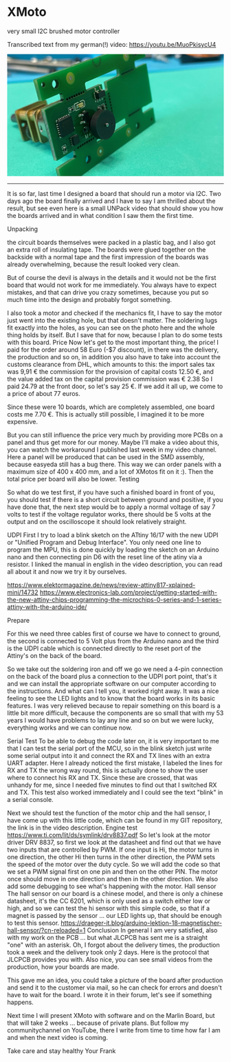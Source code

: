 # XMoto
very small I2C brushed motor controller

Transcribed text from my german(!) video:
https://youtu.be/MuoPkisycU4

![Screenshot](images/IMG_E0511.JPG)

---

It is so far, last time I designed a board that should run a motor via I2C. Two days ago the board finally arrived and I have to say I am thrilled about the result, but see even here is a small UNPack video that should show you how the boards arrived and in what condition I saw them the first time.


Unpacking


 the circuit boards themselves were packed in a plastic bag, and I also got an extra roll of insulating tape. The boards were glued together on the backside with a normal tape and the first impression of the boards was already overwhelming, because the result looked very clean. 

But of course the devil is always in the details and it would not be the first board that would not work for me immediately. You always have to expect mistakes, and that can drive you crazy sometimes, because you put so much time into the design and probably forgot something.


I also took a motor and checked if the mechanics fit, I have to say the motor just went into the existing hole, but that doesn't matter. The soldering lugs fit exactly into the holes, as you can see on the photo here and the whole thing holds by itself. But I save that for now, because I plan to do some tests with this board.
Price
Now let's get to the most important thing, the price! I paid for the order around 58 Euro (-$7 discount), in there was the delivery, the production and so on, in addition you also have to take into account the customs clearance from DHL, which amounts to this: 
the import sales tax was 9,91 €
the commission for the provision of capital costs 12.50 €, 
and 
the value added tax on the capital provision commission was € 2.38 
So I paid 24.79 at the front door, so let's say 25 €. 
If we add it all up, we come to a price of about 77 euros.


Since these were 10 boards, which are completely assembled, one board costs me 7.70 €. This is actually still possible, I imagined it to be more expensive. 


But you can still influence the price very much by providing more PCBs on a panel and thus get more for our money. Maybe I'll make a video about this, you can watch the workaround I published last week in my video channel. Here a panel will be produced that can be used in the SMD assembly, because easyeda still has a bug there. 
This way we can order panels with a maximum size of 400 x 400 mm, and a lot of XMotos fit on it :). Then the total price per board will also be lower.
Testing


 So what do we test first, if you have such a finished board in front of you, you should test if there is a short circuit between ground and positive, if you have done that, the next step would be to apply a normal voltage of say 7 volts to test if the voltage regulator works, there should be 5 volts at the output and on the oscilloscope it should look relatively straight.


UDPI
 First I try to load a blink sketch on the ATtiny 16/17 with the new UDPI or "Unified Program and Debug Interface". You only need one line to program the MPU, this is done quickly by loading the sketch on an Arduino nano and then connecting pin D6 with the reset line of the atiny via a resistor. I linked the manual in english in the video description, you can read all about it and now we try it by ourselves. 


https://www.elektormagazine.de/news/review-attiny817-xplained-mini/14732
https://www.electronics-lab.com/project/getting-started-with-the-new-attiny-chips-programming-the-microchips-0-series-and-1-series-attiny-with-the-arduino-ide/


Prepare


For this we need three cables first of course we have to connect to ground, the second is connected to 5 Volt plus from the Arduino nano and the third is the UDPI cable which is connected directly to the reset port of the Attiny's on the back of the board.


So we take out the soldering iron and off we go we need a 4-pin connection on the back of the board plus a connection to the UDPI port point, that's it and we can install the appropriate software on our computer according to the instructions. And what can I tell you, it worked right away. It was a nice feeling to see the LED lights and to know that the board works in its basic features. I was very relieved because to repair something on this board is a little bit more difficult, because the components are so small that with my 53 years I would have problems to lay any line and so on but we were lucky, everything works and we can continue now. 

Serial Test
To be able to debug the code later on, it is very important to me that I can test the serial port of the MCU, so in the blink sketch just write some serial output into it and connect the RX and TX lines with an extra UART adapter. Here I already noticed the first mistake, I labeled the lines for RX and TX the wrong way round, this is actually done to show the user where to connect his RX and TX. Since these are crossed, that was unhandy for me, since I needed five minutes to find out that I switched RX and TX. This test also worked immediately and I could see the text "blink" in a serial console. 

 Next we should test the function of the motor chip and the hall sensor, I have come up with this little code, which can be found in my GIT repository, the link is in the video description. 
Engine test
https://www.ti.com/lit/ds/symlink/drv8837.pdf
So let's look at the motor driver DRV 8837, so first we look at the datasheet and find out that we have two inputs that are controlled by PWM. If one input is Hi, the motor turns in one direction, the other Hi then turns in the other direction, the PWM sets the speed of the motor over the duty cycle. So we will add the code so that we set a PWM signal first on one pin and then on the other PIN. The motor once should move in one direction and then in the other direction. We also add some debugging to see what's happening with the motor. 
Hall sensor
The hall sensor on our board is a chinese model, and there is only a chinese datasheet, it's the CC 6201, which is only used as a switch either low or high, and so we can test the hi sensor with this simple code, so that if a magnet is passed by the sensor ... our LED lights up, that should be enough to test this sensor. 
https://draeger-it.blog/arduino-lektion-18-magnetischer-hall-sensor/?cn-reloaded=1
Conclusion 
In general I am very satisfied, also with my work on the PCB ... but what JLCPCB has sent me is a straight "one" with an asterisk. Oh, I forgot about the delivery times, the production took a week and the delivery took only 2 days. Here is the protocol that JLCPCB provides you with. Also nice, you can see small videos from the production, how your boards are made.

This gave me an idea, you could take a picture of the board after production and send it to the customer via mail, so he can check for errors and doesn't have to wait for the board. I wrote it in their forum, let's see if something happens.

Next time I will present XMoto with software and on the Marlin Board, but that will take 2 weeks ... because of private plans. But follow my communitychannel on YouTube, there I write from time to time how far I am and when the next video is coming.

Take care and stay healthy
Your Frank
